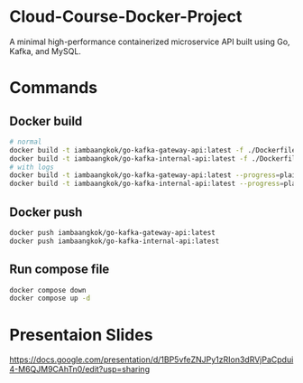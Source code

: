 # Cloud-Course-Docker-Project
A minimal high-performance containerized microservice API built using Go, Kafka, and MySQL.


# Commands

## Docker build
```sh
# normal
docker build -t iambaangkok/go-kafka-gateway-api:latest -f ./Dockerfile-gateway-api .
docker build -t iambaangkok/go-kafka-internal-api:latest -f ./Dockerfile-internal-api .
# with logs
docker build -t iambaangkok/go-kafka-gateway-api:latest --progress=plain --no-cache -f ./Dockerfile-gateway-api .
docker build -t iambaangkok/go-kafka-internal-api:latest --progress=plain --no-cache -f ./Dockerfile-internal-api .
```

## Docker push
```sh
docker push iambaangkok/go-kafka-gateway-api:latest
docker push iambaangkok/go-kafka-internal-api:latest
```

## Run compose file
```sh
docker compose down
docker compose up -d
```

# Presentaion Slides
https://docs.google.com/presentation/d/1BP5vfeZNJPy1zRIon3dRVjPaCpdui4-M6QJM9CAhTn0/edit?usp=sharing